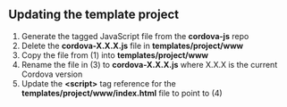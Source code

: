 <!--
#
# Licensed to the Apache Software Foundation (ASF) under one
# or more contributor license agreements.  See the NOTICE file
# distributed with this work for additional information
# regarding copyright ownership.  The ASF licenses this file
# to you under the Apache License, Version 2.0 (the
# "License"); you may not use this file except in compliance
# with the License.  You may obtain a copy of the License at
# 
# http://www.apache.org/licenses/LICENSE-2.0
# 
# Unless required by applicable law or agreed to in writing,
# software distributed under the License is distributed on an
# "AS IS" BASIS, WITHOUT WARRANTIES OR CONDITIONS OF ANY
#  KIND, either express or implied.  See the License for the
# specific language governing permissions and limitations
# under the License.
#
-->

Updating the template project
-----------------------------

1. Generate the tagged JavaScript file from the **cordova-js** repo
2. Delete the **cordova-X.X.X.js** file in **templates/project/www**
3. Copy the file from (1) into **templates/project/www**
4. Rename the file in (3) to **cordova-X.X.X.js** where X.X.X is the current Cordova version
5. Update the **&lt;script&gt;** tag reference for the **templates/project/www/index.html** file to point to (4)
